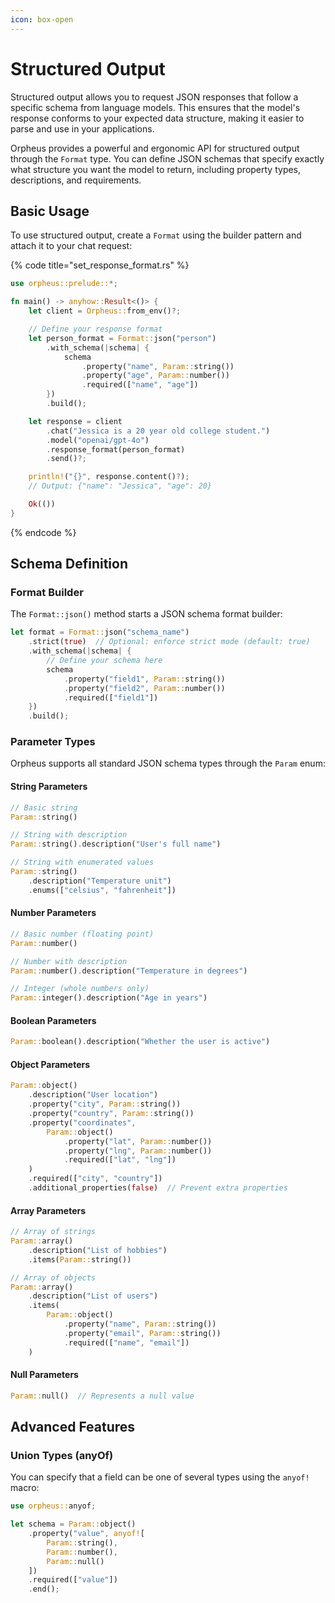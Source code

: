 ```yaml
---
icon: box-open
---
```


# Structured Output

Structured output allows you to request JSON responses that follow a specific schema from language models. This ensures that the model's response conforms to your expected data structure, making it easier to parse and use in your applications.

Orpheus provides a powerful and ergonomic API for structured output through the `Format` type. You can define JSON schemas that specify exactly what structure you want the model to return, including property types, descriptions, and requirements.

## Basic Usage

To use structured output, create a `Format` using the builder pattern and attach it to your chat request:

{% code title="set_response_format.rs" %}
```rust
use orpheus::prelude::*;

fn main() -> anyhow::Result<()> {
    let client = Orpheus::from_env()?;

    // Define your response format
    let person_format = Format::json("person")
        .with_schema(|schema| {
            schema
                .property("name", Param::string())
                .property("age", Param::number())
                .required(["name", "age"])
        })
        .build();

    let response = client
        .chat("Jessica is a 20 year old college student.")
        .model("openai/gpt-4o")
        .response_format(person_format)
        .send()?;

    println!("{}", response.content()?);
    // Output: {"name": "Jessica", "age": 20}

    Ok(())
}
```
{% endcode %}

## Schema Definition

### Format Builder

The `Format::json()` method starts a JSON schema format builder:

```rust
let format = Format::json("schema_name")
    .strict(true)  // Optional: enforce strict mode (default: true)
    .with_schema(|schema| {
        // Define your schema here
        schema
            .property("field1", Param::string())
            .property("field2", Param::number())
            .required(["field1"])
    })
    .build();
```

### Parameter Types

Orpheus supports all standard JSON schema types through the `Param` enum:

#### String Parameters

```rust
// Basic string
Param::string()

// String with description
Param::string().description("User's full name")

// String with enumerated values
Param::string()
    .description("Temperature unit")
    .enums(["celsius", "fahrenheit"])
```

#### Number Parameters

```rust
// Basic number (floating point)
Param::number()

// Number with description
Param::number().description("Temperature in degrees")

// Integer (whole numbers only)
Param::integer().description("Age in years")
```

#### Boolean Parameters

```rust
Param::boolean().description("Whether the user is active")
```

#### Object Parameters

```rust
Param::object()
    .description("User location")
    .property("city", Param::string())
    .property("country", Param::string())
    .property("coordinates", 
        Param::object()
            .property("lat", Param::number())
            .property("lng", Param::number())
            .required(["lat", "lng"])
    )
    .required(["city", "country"])
    .additional_properties(false)  // Prevent extra properties
```

#### Array Parameters

```rust
// Array of strings
Param::array()
    .description("List of hobbies")
    .items(Param::string())

// Array of objects
Param::array()
    .description("List of users")
    .items(
        Param::object()
            .property("name", Param::string())
            .property("email", Param::string())
            .required(["name", "email"])
    )
```

#### Null Parameters

```rust
Param::null()  // Represents a null value
```

## Advanced Features

### Union Types (anyOf)

You can specify that a field can be one of several types using the `anyof!` macro:

```rust
use orpheus::anyof;

let schema = Param::object()
    .property("value", anyof![
        Param::string(),
        Param::number(),
        Param::null()
    ])
    .required(["value"])
    .end();
```
